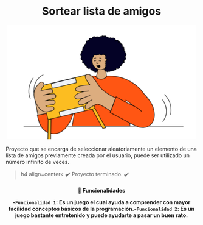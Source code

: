 <h1 align=center> Sortear lista de amigos </h1>

<p align=center>
<img src="assets/amigo-secreto.png" alt="Niño jugando con tableta" width="500" height="300">
</p>

Proyecto que se encarga de seleccionar aleatoriamente un elemento de una lista de amigos previamente creada por el usuario, puede ser utilizado un número infinito de veces.

>h4 align=center<
✔️ Proyecto terminado. ✔️
</h4>

<h4 align=center>
🔨 Funcionalidades

-`Funcionalidad 1`: Es un juego el cual ayuda a comprender con mayor facilidad conceptos básicos de la programación.-`Funcionalidad 2`: Es un juego bastante entretenido y puede ayudarte a pasar un buen rato.

</h4>

